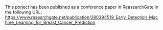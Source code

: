 This porject has been published as a conference paper in ReasearchGate in the following URL:
https://www.researchgate.net/publication/380394519_Early_Detection_Machine_Learning_for_Breast_Cancer_Prediction

